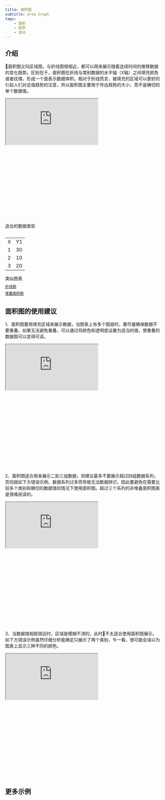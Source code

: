 ```yaml
---
title: 面积图
subtitle: Area Graph
tags:
    - 面积
    - 趋势
    - 波动
---
```


## 介绍
面积图又叫区域图，与折线图很相近，都可以用来展示随着连续时间的推移数据的变化趋势。区别在于，面积图在折线与类别数据的水平轴（X轴）之间填充颜色或者纹理，形成一个面表示数据体积。相对于折线而言，被填充的区域可以更好的引起人们对总值趋势的注意，所以面积图主要用于传达趋势的大小，而不是确切的单个数据值。
<div class="article-look-outside">
	<div class="article-look-inside" style="padding-bottom:50%">
	    <iframe class="article-look-content"
	    src="http://gallery.echartsjs.com/view.html?cid=area-simple">
	    </iframe>
	</div>
</div>

<div class="datatype" style="overflow:hidden" width="180px">
	<p style="font-size:14px;font-weight:500;margin: 0 0 13px 0;">适合的数据类型</p>
	<table class="lefttable" style="float:left; margin-right:15px">
		<tr>
			<td>X</td>
			<td>Y1</td>
		</tr>
		<tr>
			<td>1</td>
			<td>30</td>
		</tr>
		<tr>
			<td>2</td>
			<td>10</td>
		</tr>
		<tr>
			<td>3</td>
			<td>20</td>
		</tr>
	</table>
	<div class="morechart" style="margin-top: 150px">
		<p style="font-size:14px;font-weight:500;margin: 0 0 8px 0">类似图表</p>
		<a href="" style="display:block;margin: 5px 0;font-size:12px">折线图</a>
		<a href="" style="display:block;margin: 5px 0;font-size:12px">堆叠面积图</a>
	</div>
</div>

## 面积图的使用建议

1、面积图要用填充区域来展示数据，当图表上有多个图层时，要尽量确保数据不要重叠。如果无法避免重叠，可以通过将颜色和透明度设置为适当的值，使重叠的数据图可以变得可读。
<div class="article-look-outside">
	<div class="article-look-inside" style="padding-bottom:50%">
	    <iframe class="article-look-content"
	    src="http://gallery.echartsjs.com/view.html?cid=xHJ-4tL84M">
	    </iframe>
	</div>
</div>

2、面积图适合用来展示二到三组数据，但建议最多不要展示超过四组数据系列，否则就如下方错误示例，数据系列过多而导致无法数据辨识，因此要避免在需要比较多个类别和确切的数据值的情况下使用面积图。超过三个系列的非堆叠面积图表是很难阅读的。

<div class="article-look-outside">
	<div class="article-look-inside" style="padding-bottom:50%">
	    <iframe class="article-look-content"
	    src="http://gallery.echartsjs.com/view.html?cid=xHyefoPzNf">
	    </iframe>
	</div>
</div>

3、当数据值相距很远时，区域是模糊不清的，此时不太适合使用面积图展示。如下方错误示例虽然仔细分析能确定只展示了两个类别，乍一看，很可能会误以为图表上显示三种不同的颜色。

<div class="article-look-outside">
	<div class="article-look-inside" style="padding-bottom:50%">
	    <iframe class="article-look-content"
	    src="http://gallery.echartsjs.com/view.html?cid=xSkO64PIEG&v=1">
	    </iframe>
	</div>
</div>

## 更多示例

<div style="margin: 400px">

</div>
